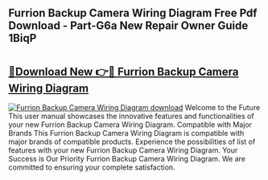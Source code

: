## Furrion Backup Camera Wiring Diagram Free Pdf Download - Part-G6a New Repair Owner Guide 1BiqP

# <h2><a href="http://dfhxaw.blite.top/?on=Furrion+Backup+Camera+Wiring+Diagram">🔗Download New 👉🔴 Furrion Backup Camera Wiring Diagram</a></h2>

[![Furrion Backup Camera Wiring Diagram download](https://i.imgur.com/lujVjoI.png)](http://dfhxaw.blite.top/?on=Furrion+Backup+Camera+Wiring+Diagram)
Welcome to the Future This user manual showcases the innovative features and functionalities of your new Furrion Backup Camera Wiring Diagram. Compatible with Major Brands This Furrion Backup Camera Wiring Diagram is compatible with major brands of compatible products. Experience the possibilities of list of features with your new Furrion Backup Camera Wiring Diagram. Your Success is Our Priority Furrion Backup Camera Wiring Diagram. We are committed to ensuring your complete satisfaction.

